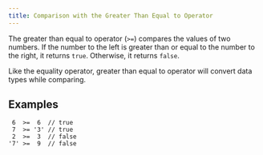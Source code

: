```yaml
---
title: Comparison with the Greater Than Equal to Operator
---
```

The greater than equal to operator (`>=`) compares the values of two numbers. If the number to the left is greater than or equal to the number to the right, it returns `true`. Otherwise, it returns `false`.

Like the equality operator, greater than equal to operator will convert data types while comparing.

## Examples

     6  >=  6  // true
     7  >= '3' // true
     2  >=  3  // false
    '7' >=  9  // false
